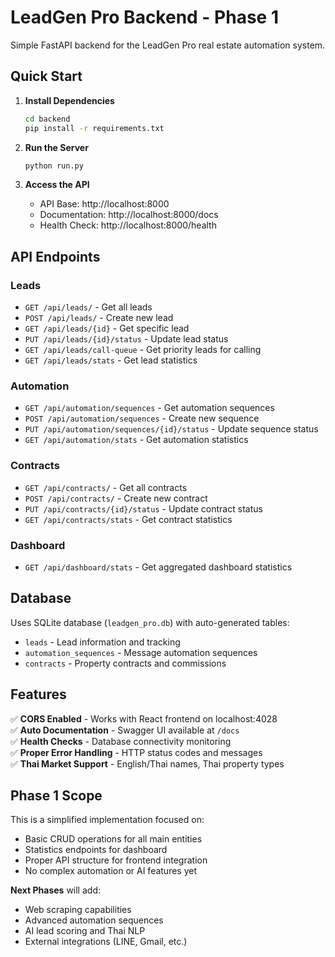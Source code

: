 # LeadGen Pro Backend - Phase 1

Simple FastAPI backend for the LeadGen Pro real estate automation system.

## Quick Start

1. **Install Dependencies**
   ```bash
   cd backend
   pip install -r requirements.txt
   ```

2. **Run the Server**
   ```bash
   python run.py
   ```

3. **Access the API**
   - API Base: http://localhost:8000
   - Documentation: http://localhost:8000/docs
   - Health Check: http://localhost:8000/health

## API Endpoints

### Leads
- `GET /api/leads/` - Get all leads
- `POST /api/leads/` - Create new lead
- `GET /api/leads/{id}` - Get specific lead
- `PUT /api/leads/{id}/status` - Update lead status
- `GET /api/leads/call-queue` - Get priority leads for calling
- `GET /api/leads/stats` - Get lead statistics

### Automation
- `GET /api/automation/sequences` - Get automation sequences
- `POST /api/automation/sequences` - Create new sequence
- `PUT /api/automation/sequences/{id}/status` - Update sequence status
- `GET /api/automation/stats` - Get automation statistics

### Contracts
- `GET /api/contracts/` - Get all contracts
- `POST /api/contracts/` - Create new contract
- `PUT /api/contracts/{id}/status` - Update contract status
- `GET /api/contracts/stats` - Get contract statistics

### Dashboard
- `GET /api/dashboard/stats` - Get aggregated dashboard statistics

## Database

Uses SQLite database (`leadgen_pro.db`) with auto-generated tables:
- `leads` - Lead information and tracking
- `automation_sequences` - Message automation sequences
- `contracts` - Property contracts and commissions

## Features

✅ **CORS Enabled** - Works with React frontend on localhost:4028  
✅ **Auto Documentation** - Swagger UI available at `/docs`  
✅ **Health Checks** - Database connectivity monitoring  
✅ **Proper Error Handling** - HTTP status codes and messages  
✅ **Thai Market Support** - English/Thai names, Thai property types  

## Phase 1 Scope

This is a simplified implementation focused on:
- Basic CRUD operations for all main entities
- Statistics endpoints for dashboard
- Proper API structure for frontend integration
- No complex automation or AI features yet

**Next Phases** will add:
- Web scraping capabilities
- Advanced automation sequences
- AI lead scoring and Thai NLP
- External integrations (LINE, Gmail, etc.) 